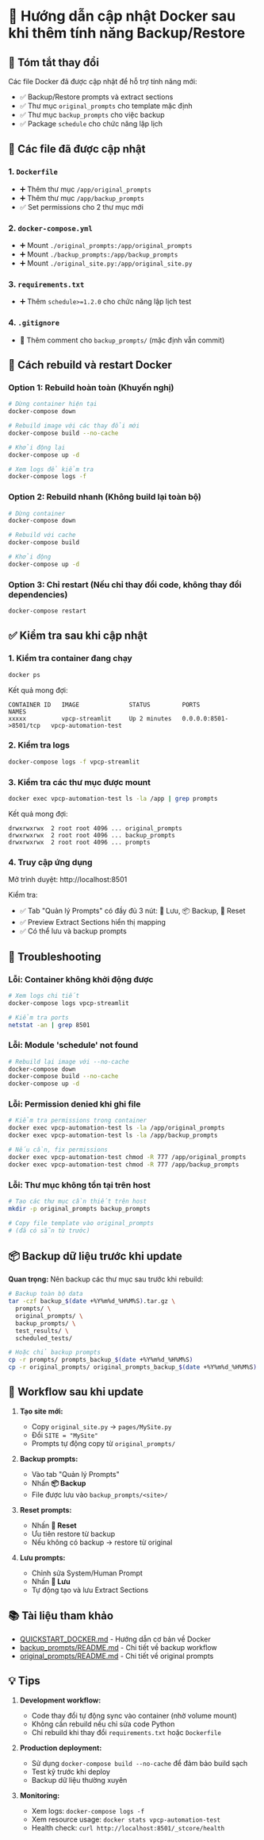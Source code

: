 # 🐳 Hướng dẫn cập nhật Docker sau khi thêm tính năng Backup/Restore

## 📝 Tóm tắt thay đổi

Các file Docker đã được cập nhật để hỗ trợ tính năng mới:
- ✅ Backup/Restore prompts và extract sections
- ✅ Thư mục `original_prompts` cho template mặc định
- ✅ Thư mục `backup_prompts` cho việc backup
- ✅ Package `schedule` cho chức năng lập lịch

## 🔧 Các file đã được cập nhật

### 1. `Dockerfile`
- ➕ Thêm thư mục `/app/original_prompts`
- ➕ Thêm thư mục `/app/backup_prompts`
- ✅ Set permissions cho 2 thư mục mới

### 2. `docker-compose.yml`
- ➕ Mount `./original_prompts:/app/original_prompts`
- ➕ Mount `./backup_prompts:/app/backup_prompts`
- ➕ Mount `./original_site.py:/app/original_site.py`

### 3. `requirements.txt`
- ➕ Thêm `schedule>=1.2.0` cho chức năng lập lịch test

### 4. `.gitignore`
- 📝 Thêm comment cho `backup_prompts/` (mặc định vẫn commit)

## 🚀 Cách rebuild và restart Docker

### Option 1: Rebuild hoàn toàn (Khuyến nghị)

```bash
# Dừng container hiện tại
docker-compose down

# Rebuild image với các thay đổi mới
docker-compose build --no-cache

# Khởi động lại
docker-compose up -d

# Xem logs để kiểm tra
docker-compose logs -f
```

### Option 2: Rebuild nhanh (Không build lại toàn bộ)

```bash
# Dừng container
docker-compose down

# Rebuild với cache
docker-compose build

# Khởi động
docker-compose up -d
```

### Option 3: Chỉ restart (Nếu chỉ thay đổi code, không thay đổi dependencies)

```bash
docker-compose restart
```

## ✅ Kiểm tra sau khi cập nhật

### 1. Kiểm tra container đang chạy
```bash
docker ps
```

Kết quả mong đợi:
```
CONTAINER ID   IMAGE              STATUS         PORTS                    NAMES
xxxxx          vpcp-streamlit     Up 2 minutes   0.0.0.0:8501->8501/tcp   vpcp-automation-test
```

### 2. Kiểm tra logs
```bash
docker-compose logs -f vpcp-streamlit
```

### 3. Kiểm tra các thư mục được mount
```bash
docker exec vpcp-automation-test ls -la /app | grep prompts
```

Kết quả mong đợi:
```
drwxrwxrwx  2 root root 4096 ... original_prompts
drwxrwxrwx  2 root root 4096 ... backup_prompts
drwxrwxrwx  2 root root 4096 ... prompts
```

### 4. Truy cập ứng dụng
Mở trình duyệt: http://localhost:8501

Kiểm tra:
- ✅ Tab "Quản lý Prompts" có đầy đủ 3 nút: 💾 Lưu, 📦 Backup, 🔄 Reset
- ✅ Preview Extract Sections hiển thị mapping
- ✅ Có thể lưu và backup prompts

## 🐛 Troubleshooting

### Lỗi: Container không khởi động được
```bash
# Xem logs chi tiết
docker-compose logs vpcp-streamlit

# Kiểm tra ports
netstat -an | grep 8501
```

### Lỗi: Module 'schedule' not found
```bash
# Rebuild lại image với --no-cache
docker-compose down
docker-compose build --no-cache
docker-compose up -d
```

### Lỗi: Permission denied khi ghi file
```bash
# Kiểm tra permissions trong container
docker exec vpcp-automation-test ls -la /app/original_prompts
docker exec vpcp-automation-test ls -la /app/backup_prompts

# Nếu cần, fix permissions
docker exec vpcp-automation-test chmod -R 777 /app/original_prompts
docker exec vpcp-automation-test chmod -R 777 /app/backup_prompts
```

### Lỗi: Thư mục không tồn tại trên host
```bash
# Tạo các thư mục cần thiết trên host
mkdir -p original_prompts backup_prompts

# Copy file template vào original_prompts
# (đã có sẵn từ trước)
```

## 📦 Backup dữ liệu trước khi update

**Quan trọng:** Nên backup các thư mục sau trước khi rebuild:

```bash
# Backup toàn bộ data
tar -czf backup_$(date +%Y%m%d_%H%M%S).tar.gz \
  prompts/ \
  original_prompts/ \
  backup_prompts/ \
  test_results/ \
  scheduled_tests/

# Hoặc chỉ backup prompts
cp -r prompts/ prompts_backup_$(date +%Y%m%d_%H%M%S)
cp -r original_prompts/ original_prompts_backup_$(date +%Y%m%d_%H%M%S)
```

## 🎯 Workflow sau khi update

1. **Tạo site mới:**
   - Copy `original_site.py` → `pages/MySite.py`
   - Đổi `SITE = "MySite"`
   - Prompts tự động copy từ `original_prompts/`

2. **Backup prompts:**
   - Vào tab "Quản lý Prompts"
   - Nhấn **📦 Backup**
   - File được lưu vào `backup_prompts/<site>/`

3. **Reset prompts:**
   - Nhấn **🔄 Reset**
   - Ưu tiên restore từ backup
   - Nếu không có backup → restore từ original

4. **Lưu prompts:**
   - Chỉnh sửa System/Human Prompt
   - Nhấn **💾 Lưu**
   - Tự động tạo và lưu Extract Sections

## 📚 Tài liệu tham khảo

- [QUICKSTART_DOCKER.md](./QUICKSTART_DOCKER.md) - Hướng dẫn cơ bản về Docker
- [backup_prompts/README.md](./backup_prompts/README.md) - Chi tiết về backup workflow
- [original_prompts/README.md](./original_prompts/README.md) - Chi tiết về original prompts

## 💡 Tips

1. **Development workflow:**
   - Code thay đổi tự động sync vào container (nhờ volume mount)
   - Không cần rebuild nếu chỉ sửa code Python
   - Chỉ rebuild khi thay đổi `requirements.txt` hoặc `Dockerfile`

2. **Production deployment:**
   - Sử dụng `docker-compose build --no-cache` để đảm bảo build sạch
   - Test kỹ trước khi deploy
   - Backup dữ liệu thường xuyên

3. **Monitoring:**
   - Xem logs: `docker-compose logs -f`
   - Xem resource usage: `docker stats vpcp-automation-test`
   - Health check: `curl http://localhost:8501/_stcore/health`


